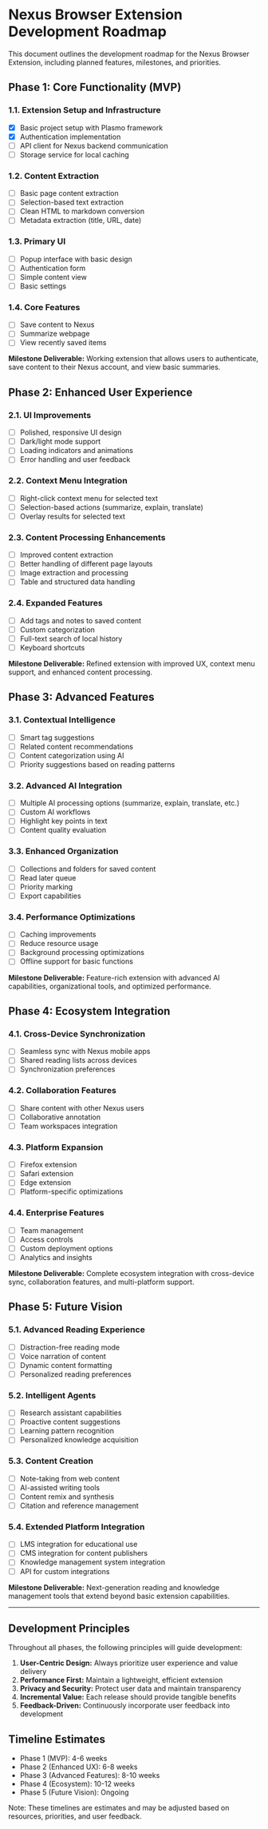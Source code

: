 # Nexus Browser Extension Development Roadmap

This document outlines the development roadmap for the Nexus Browser Extension, including planned features, milestones, and priorities.

## Phase 1: Core Functionality (MVP)

### 1.1. Extension Setup and Infrastructure
- [x] Basic project setup with Plasmo framework
- [x] Authentication implementation
- [ ] API client for Nexus backend communication
- [ ] Storage service for local caching

### 1.2. Content Extraction
- [ ] Basic page content extraction
- [ ] Selection-based text extraction
- [ ] Clean HTML to markdown conversion
- [ ] Metadata extraction (title, URL, date)

### 1.3. Primary UI
- [ ] Popup interface with basic design
- [ ] Authentication form
- [ ] Simple content view
- [ ] Basic settings

### 1.4. Core Features
- [ ] Save content to Nexus
- [ ] Summarize webpage
- [ ] View recently saved items

**Milestone Deliverable:** Working extension that allows users to authenticate, save content to their Nexus account, and view basic summaries.

## Phase 2: Enhanced User Experience

### 2.1. UI Improvements
- [ ] Polished, responsive UI design
- [ ] Dark/light mode support
- [ ] Loading indicators and animations
- [ ] Error handling and user feedback

### 2.2. Context Menu Integration
- [ ] Right-click context menu for selected text
- [ ] Selection-based actions (summarize, explain, translate)
- [ ] Overlay results for selected text

### 2.3. Content Processing Enhancements
- [ ] Improved content extraction
- [ ] Better handling of different page layouts
- [ ] Image extraction and processing
- [ ] Table and structured data handling

### 2.4. Expanded Features
- [ ] Add tags and notes to saved content
- [ ] Custom categorization
- [ ] Full-text search of local history
- [ ] Keyboard shortcuts

**Milestone Deliverable:** Refined extension with improved UX, context menu support, and enhanced content processing.

## Phase 3: Advanced Features

### 3.1. Contextual Intelligence
- [ ] Smart tag suggestions
- [ ] Related content recommendations
- [ ] Content categorization using AI
- [ ] Priority suggestions based on reading patterns

### 3.2. Advanced AI Integration
- [ ] Multiple AI processing options (summarize, explain, translate, etc.)
- [ ] Custom AI workflows
- [ ] Highlight key points in text
- [ ] Content quality evaluation

### 3.3. Enhanced Organization
- [ ] Collections and folders for saved content
- [ ] Read later queue
- [ ] Priority marking
- [ ] Export capabilities

### 3.4. Performance Optimizations
- [ ] Caching improvements
- [ ] Reduce resource usage
- [ ] Background processing optimizations
- [ ] Offline support for basic functions

**Milestone Deliverable:** Feature-rich extension with advanced AI capabilities, organizational tools, and optimized performance.

## Phase 4: Ecosystem Integration

### 4.1. Cross-Device Synchronization
- [ ] Seamless sync with Nexus mobile apps
- [ ] Shared reading lists across devices
- [ ] Synchronization preferences

### 4.2. Collaboration Features
- [ ] Share content with other Nexus users
- [ ] Collaborative annotation
- [ ] Team workspaces integration

### 4.3. Platform Expansion
- [ ] Firefox extension
- [ ] Safari extension
- [ ] Edge extension
- [ ] Platform-specific optimizations

### 4.4. Enterprise Features
- [ ] Team management
- [ ] Access controls
- [ ] Custom deployment options
- [ ] Analytics and insights

**Milestone Deliverable:** Complete ecosystem integration with cross-device sync, collaboration features, and multi-platform support.

## Phase 5: Future Vision

### 5.1. Advanced Reading Experience
- [ ] Distraction-free reading mode
- [ ] Voice narration of content
- [ ] Dynamic content formatting
- [ ] Personalized reading preferences

### 5.2. Intelligent Agents
- [ ] Research assistant capabilities
- [ ] Proactive content suggestions
- [ ] Learning pattern recognition
- [ ] Personalized knowledge acquisition

### 5.3. Content Creation
- [ ] Note-taking from web content
- [ ] AI-assisted writing tools
- [ ] Content remix and synthesis
- [ ] Citation and reference management

### 5.4. Extended Platform Integration
- [ ] LMS integration for educational use
- [ ] CMS integration for content publishers
- [ ] Knowledge management system integration
- [ ] API for custom integrations

**Milestone Deliverable:** Next-generation reading and knowledge management tools that extend beyond basic extension capabilities.

---

## Development Principles

Throughout all phases, the following principles will guide development:

1. **User-Centric Design:** Always prioritize user experience and value delivery
2. **Performance First:** Maintain a lightweight, efficient extension
3. **Privacy and Security:** Protect user data and maintain transparency
4. **Incremental Value:** Each release should provide tangible benefits
5. **Feedback-Driven:** Continuously incorporate user feedback into development

## Timeline Estimates

- Phase 1 (MVP): 4-6 weeks
- Phase 2 (Enhanced UX): 6-8 weeks
- Phase 3 (Advanced Features): 8-10 weeks
- Phase 4 (Ecosystem): 10-12 weeks
- Phase 5 (Future Vision): Ongoing

Note: These timelines are estimates and may be adjusted based on resources, priorities, and user feedback. 